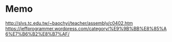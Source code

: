 # Memo
http://slvs.tc.edu.tw/~baochyi/teacher/assembly/c0402.htm
https://jeffprogrammer.wordpress.com/category/%E9%9B%BB%E8%85%A6%E7%B6%B2%E8%B7%AF/
